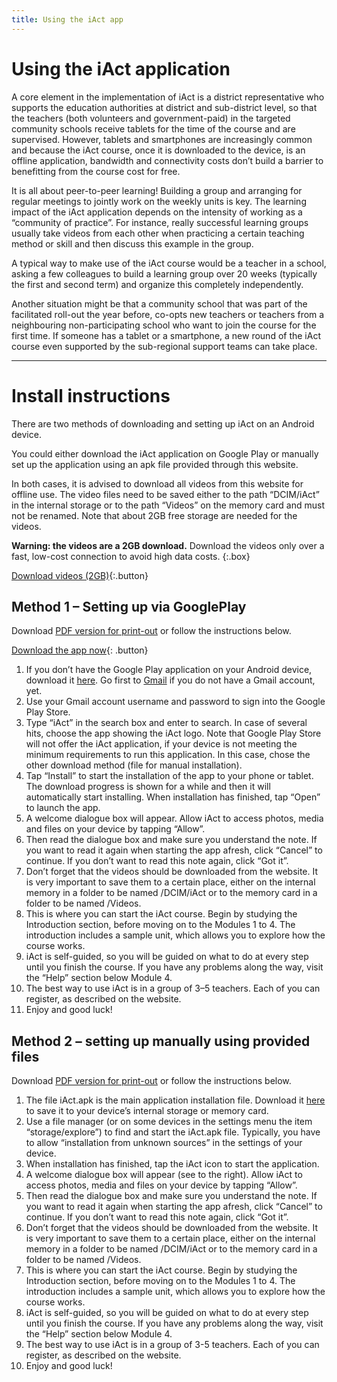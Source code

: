 ```yaml
---
title: Using the iAct app
---
```


# Using the iAct application

A core element in the implementation of iAct is a district representative who supports the education
authorities at district and sub-district level, so that the teachers (both volunteers and government-paid) in the targeted community schools receive tablets for the time of the course and are supervised. However, tablets
and smartphones are increasingly common and because the iAct course, once it is downloaded to the device,
is an offline application, bandwidth and connectivity costs don’t build a barrier to benefitting from the course cost for free.

It is all about peer-to-peer learning! Building a group and arranging for regular meetings to jointly work on the weekly units is key. The learning impact of the iAct application depends on the intensity of working as a
“community of practice”. For instance, really successful learning groups usually take videos from each other
when practicing a certain teaching method or skill and then discuss this example in the group.

A typical way to make use of the iAct course would be a teacher in a school, asking a few colleagues to build a learning group over 20 weeks (typically the first and second term) and organize this completely
independently.

Another situation might be that a community school that was part of the facilitated roll-out the year before,
co-opts new teachers or teachers from a neighbouring non-participating school who want to join the course
for the first time. If someone has a tablet or a smartphone, a new round of the iAct course even supported by
the sub-regional support teams can take place.

---
# Install instructions

There are two methods of downloading and setting up iAct on an Android device.

You could either download the iAct application on Google Play or manually set up the application using an apk file provided through this website.

In both cases, it is advised to download all videos from this website for offline use. The video files need to be saved either to the path “DCIM/iAct” in the internal storage or to the path “Videos” on the memory card and must not be renamed. Note that about 2GB free storage are needed for the videos. 

**Warning: the videos are a 2GB download.** Download the videos only over a fast, low-cost connection to avoid high data costs.
{:.box}

[Download videos (2GB)](){:.button}

## Method 1 – Setting up via GooglePlay

Download [PDF version for print-out](/pdfs/GooglePlay-android-manual.pdf) or follow the instructions below.

[Download the app now](https://play.google.com/store/apps/details?id=io.rff.saide.iact){: .button}

1. If you don’t have the Google Play application on your Android device, download it [here](https://play.google.com/store). Go first to [Gmail](https://accounts.google.com/signup/v2/webcreateaccount?flowName=GlifWebSignIn&flowEntry=SignUp) if you do not have a Gmail account, yet.
2. Use your Gmail account username and password to sign into the Google Play Store.
3. Type “iAct” in the search box and enter to search. In case of several hits, choose the app showing the iAct
logo. Note that Google Play Store will not offer the iAct application, if your device is not meeting the
minimum requirements to run this application. In this case, chose the other download method (file for
manual installation).
4. Tap “Install” to start the installation of the app to your phone or tablet. The download progress is shown
for a while and then it will automatically start installing. When installation has finished, tap “Open” to launch the app.
5. A welcome dialogue box will appear. Allow iAct to access photos, media and files on your device by
tapping “Allow”.
6. Then read the dialogue box and make sure you understand the note. If you want to read it again when
starting the app afresh, click “Cancel” to continue. If you don’t want to read this note again, click “Got it”.
7. Don’t forget that the videos should be downloaded from the website. It is very important to save them to
a certain place, either on the internal memory in a folder to be named /DCIM/iAct or to the memory card in
a folder to be named /Videos.
8. This is where you can start the iAct course. Begin by studying the Introduction section, before moving on
to the Modules 1 to 4. The introduction includes a sample unit, which allows you to explore how the course
works.
9. iAct is self-guided, so you will be guided on what to do at every step until you finish the course. If you have any problems along the way, visit the “Help” section below Module 4.
10. The best way to use iAct is in a group of 3–5 teachers. Each of you can register, as described on the
website.
11. Enjoy and good luck!

## Method 2 – setting up manually using provided files

Download [PDF version for print-out](/pdfs/APK-android-manual.pdf) or follow the instructions below.

1. The file iAct.apk is the main application installation file. Download it [here](https://www.dropbox.com/sh/i09tp2j3fnpmrod/AABNf8yMSuhvreFjRgPrTvrza?dl=1) to save it to your device’s internal storage or memory card.
2. Use a file manager (or on some devices in the settings menu the item “storage/explore”) to find and start
the iAct.apk file. Typically, you have to allow “installation from unknown sources” in the settings of your
device.
3. When installation has finished, tap the iAct icon to start the application.
4. A welcome dialogue box will appear (see to the right). Allow iAct to access photos, media and files on your
device by tapping “Allow”.
5. Then read the dialogue box and make sure you understand the note. If you want to read it again when
starting the app afresh, click “Cancel” to continue. If you don’t want to read this note again, click “Got it”.
6. Don’t forget that the videos should be downloaded from the website. It is very important to save them to
a certain place, either on the internal memory in a folder to be named /DCIM/iAct or to the memory card in
a folder to be named /Videos.
7. This is where you can start the iAct course. Begin by studying the Introduction section, before moving on
to the Modules 1 to 4. The introduction includes a sample unit, which allows you to explore how the course
works.
8. iAct is self-guided, so you will be guided on what to do at every step until you finish the course. If you
have any problems along the way, visit the “Help” section below Module 4.
9. The best way to use iAct is in a group of 3-5 teachers. Each of you can register, as described on the
website.
10. Enjoy and good luck!
